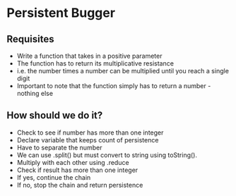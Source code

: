 # Persistent Bugger

## Requisites

- Write a function that takes in a positive parameter
- The function has to return its multiplicative resistance
- i.e. the number times a number can be multiplied until you reach a single digit
- Important to note that the function simply has to return a number - nothing else

## How should we do it?

- Check to see if number has more than one integer
- Declare variable that keeps count of persistence
- Have to separate the number
- We can use .split() but must convert to string using toString().
- Multiply with each other using .reduce
- Check if result has more than one integer
- If yes, continue the chain
- If no, stop the chain and return persistence
